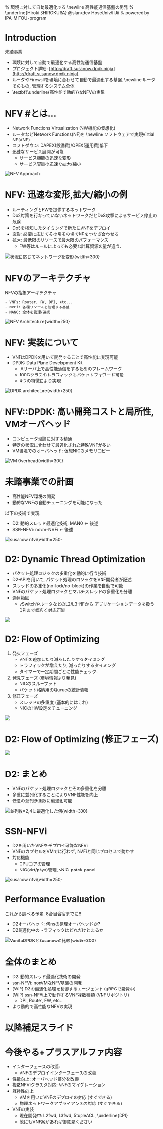 % 環境に対して自動最適化する \newline 高性能通信基盤の開発
% \underline{Hiroki SHIROKURA} @slankdev HoseUniv/IIJii
% powered by IPA-MITOU-program

# Introduction

<!-- 城倉 弘樹 (SHIROKURA Hiroki) aka slankdev <br> -->

<!-- - 法政大学 理工学部 B4 -->
<!-- - 高性能通信, パケット解析, セキュリティ -->
<!-- - パケット, パケット, パケット, パケット -->

未踏事業

- 環境に対して自動で最適化する高性能通信基盤
- プロジェクト詳細: [http://draft.susanow.dpdk.ninja](http://draft.susanow.dpdk.ninja)
- ルータやFirewallを環境に合わせて自動で最適化する基盤, \newline
  ルータそのもの, 管理するシステム全体
- \textbf{\underline{高性能で動的}}なNFVの実現

# NFV #とは...

- Network Functions Virtualization (NW機能の仮想化)
- ルータなどNetwork Functions(NF)を \newline
  ソフトウェアで実現Virtial NF(VNF)
- コストダウン: CAPEX(設備費)/OPEX(運用費)低下
- 迅速なサービス展開が可能
	- サービス機能の迅速な変形
	- サービス容量の迅速な拡大/縮小

![NFV Approach](img/nvf.png)

# NFV: 迅速な変形,拡大/縮小の例

- ルーティングとFWを提供するネットワーク
- DoS対策を行なっていないネットワークだとDoS攻撃によるサービス停止の危険
- DoSを検知したタイミングで新たにVNFをデプロイ
- 変形: 必要に応じてその場その場でNFをつなぎ合わせる
- 拡大: 最低限のリソースで最大限のパフォーマンス
	- FW等はルールによっても必要な計算資源の量が違う.

![状況に応じてネットワークを変形](img/dynamic_transform.png){width=300}

# NFVのアーキテクチャ

NFVの抽象アーキテクチャ

	- VNFs: Router, FW, DPI, etc...
	- NVFi: 各種リソースを管理する基盤
	- MANO: 全体を管理/連携

![NFV Architecture](img/nfv_arch.png){width=250}

# NFV: 実装について

- VNFはDPDKを用いて開発することで高性能に実現可能
- DPDK: Data Plane Development Kit
	- IAサーバ上で高性能通信をするためのフレームワーク
	- 100Gクラスのトラフィックもパケットフォワード可能
	- 4つの特徴により実現

![DPDK architecture](img/dpdk_arch.png){width=250}

# NFV::DPDK: 高い開発コストと局所性, VMオーバヘッド

- コンピュータ理論に対する精通
- 特定の状況に合わせて最適化された特殊VNFが多い
- VM環境でのオーバヘッド: 仮想NICのメモリコピー

![VM Overhead](img/vm_overhead.png){width=300}

# 未踏事業での計画

- 高性能NFV環境の開発
- 動的なVNFの自動チューニングを可能になった

以下の技術で実現

- D2: 動的スレッド最適化技術, MANO <- 後述
- SSN-NFVi: novm-NVFi <- 後述

![susanow nfvi](img/ssn_arch.png){width=250}

# D2: Dynamic Thread Optimization

- パケット処理ロジックの多重化を動的に行う技術
- D2-APIを用いて, パケット処理のロジックをVNF開発者が記述
- スレッドの多重化(no-lock/no-block)の作業を自動で可能
- VNFのパケット処理ロジックとマルチスレッドの多重化を分離
- 適用範囲
	- vSwitchやルータなどのL2/L3-NFから
	  アプリケーションデータを扱うDPIまで幅広く対応可能

![](img/slide0.png)

# D2: Flow of Optimizing

1. 発火フェーズ
	- VNFを追加したり減らしたりするタイミング
	- トラフィックが増えたり, 減ったりするタイミング
	- タイマーで一定期間ごとに性能チェック.
2. 発見フェーズ (環境情報より発見)
	- NICのスループット
	- パケット格納用のQueueの統計情報
3. 修正フェーズ
	- スレッドの多重度 (基本的にはこれ)
	- NICのHW設定をチューニング

![](img/opt_sfc.png)

# D2: Flow of Optimizing (修正フェーズ)

![](img/d2_flow_detail.png)

# D2: まとめ

- VNFのパケット処理ロジックとその多重化を分離
- 多重に並列化することによりVNF性能を向上
- 任意の並列多重数に最適化可能

![並列数=2,4に最適化した例](img/para24.png){width=300}

# SSN-NFVi

- D2を用いたVNFをデプロイ可能なNFVi
- VNFのカプセルをVMでは行わず, NVFiと同じプロセスで動かす
- 対応機能
	- CPUコアの管理
	- NIC(virt/phys)管理, vNIC-patch-panel

![susanow nfvi](img/ssn_arch.png){width=250}

# Performance Evaluation

これから調べる予定. 8合目合宿までに!!

- D2オーバヘッド: 何nsの処理オーバヘッドか?
- D2最適化中のトラフィックはどれだけとまるか

![VanillaDPDKとSusanowの比較](img/perf.png){width=300}

# 全体のまとめ

- D2: 動的スレッド最適化技術の開発
- ssn-NFVi: nonVMなNFV基盤の開発
- [WIP] D2の最適化処理を制御するエージェント (gRPCで開発中)
- [WIP] ssn-NFVi上で動作するVNF複数種類 (VNFリポジトリ)
	- DPI, Router, FW, etc..
- より動的で高性能なNFVの実現

# 以降補足スライド

# 今後やる+プラスアルファ内容

- インターフェースの改善:
	- VNFのデプロイインターフェースの改善
- 性能向上: オーバヘッド部分を改善
- 複数NFViクラスタ対応: VNFのマイグレーション
- 互換性向上
	- VMを用いたVNFのデプロイの対応 (すぐできる)
	- 物理ネットワークアプライアンスの対応 (すぐできる)
- VNFの実装
	- 現在開発中: L2fwd, L3fwd, 5tupleACL, \underline{DPI}
	- 他にもVNF案があれば御意見ください


